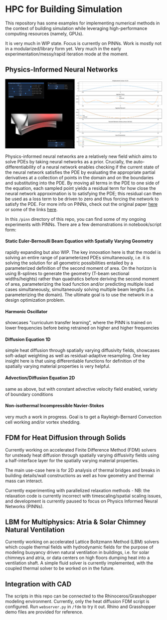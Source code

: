 # HPC for Building Simulation

This repository has some examples for implementing numerical methods in the context of building simulation while leveraging high-performance computing resources (namely, GPUs).

It is very much in WIP state. Focus is currently on PINNs.  Work is mostly not in a modularized/library form yet.  Very much in the early experimentation/messy/rapid iteration mode at the moment.


## Physics-Informed Neural Networks

![Shaped Beam PINN](./pinn/shaped-beam-controls.png)

Physics-informed neural networks are a relatively new field which aims to solve PDEs by taking neural networks as a prior.  Crucially, the auto-differentiability of a neural network enables checking if the current state of the neural network satisfies the PDE by evaluating the appropriate partial derivatives at a collection of points in the domain and on the boundaries and substituting into the PDE.  By moving all terms in the PDE to one side of the equation, each sampled point yields a residual term for how close the neural network approximation is to satisfying the PDE; this residual can then be used as a loss term to be driven to zero and thus forcing the network to satisfy the PDE. For more info on PINNs, check out the original paper [here](https://www.sciencedirect.com/science/article/abs/pii/S0021999118307125) or some of the links [here](https://colab.research.google.com/drive/1jcRCk3Tpj8bGBMSuDmtd0fANlNLs_1Ay#scrollTo=fFQfGNFQxBDY).

In this `/pinn` directory of this repo, you can find some of my ongoing experiments with PINNs.  There are a few demonstrations in notebook/script form:

#### Static Euler-Bernoulli Beam Equation with Spatially Varying Geometry

rapidly expanding but also WIP. The key innovation here is that the model is solving an entire range of parameterized PDEs simultaneously, i.e. it is solving the solution for all geometric possibilities entailed by a parameterized definition of the second moment of area.  On the horizon is using B-splines to generate the geometry (T-beam sectional widths/heights) rather than quadratics before deriving the second moment of area, parameterizing the load function and/or predicting multiple load cases simultaneously, simultaneously solving multiple beam lengths (i.e. parameterizing the domain).  The ultimate goal is to use the network in a design optimization problem.

#### Harmonic Oscillator

showcases "curriculum transfer learning", where the PINN is trained on lower frequencies before being retrained on higher and higher frequencies

#### Diffusion Equation 1D

simple heat diffusion through spatially varying diffusivity fields, showcases soft-adapt weighting as well as residual-adaptive resampling.  One key insight here is that using differentiable functions for definition of the spatially varying material properties is very helpful.

#### Advection/Diffusion Equation 2D

same as above, but with constant advective velocity field enabled, variety of boundary conditions

#### Non-isothermal Incompressible Navier-Stokes

very much a work in progress.  Goal is to get a Rayleigh-Bernard Convection cell working and/or vortex shedding.

## FDM for Heat Diffusion through Solids

Currently working on accelerated Finite Difference Method (FDM) solvers for unsteady heat diffusion through spatially varying diffusivity fields using a half-interface layer for the spatially varying material properties.  

The main use-case here is for 2D analysis of thermal bridges and breaks in building details/wall constructions as well as how geometry and thermal mass can interact.

Currently experimenting with parallelized relaxation methods - NB: the relaxation code is currently incorrect with timescaling/spatial scaling issues, and development is currently paused to focus on Physics Informed Neural Networks (PINNs).

## LBM for Multiphysics: Atria & Solar Chimney Natural Ventilation

Currently working on accelerated Lattice Boltzmann Method (LBM) solvers which couple thermal fields with hydrodynamic fields for the purpose of modeling buoyancy driven natural ventilation in buildings, i.e. for solar chimneys and atria, or data centers on high floors dumping heat into a ventilation shaft.  A simple fluid solver is currently implemented, with the coupled thermal solver to be worked on in the future.

## Integration with CAD

The scripts in this repo can be connected to the Rhinoceros/Grasshopper modeling environment.  Currently, only the heat diffusion FDM script is configured.  Run `webserver.py` in `/fdm` to try it out.  Rhino and Grasshopper demo files are provided for reference.
